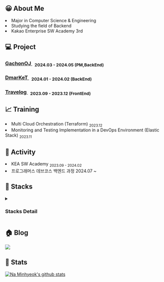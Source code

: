## 😀 About Me
<p>
<li>Major in Computer Science & Engineering</li>
<li>Studying the field of Backend</li>
<li>Kakao Enterprise SW Academy 3rd</li>
</p>


## 💻 Project
<p>
<h3><a href="https://github.com/NaMinhyeok/GachonOJ-Backend"> GachonOJ </a> &nbsp; <sub> 2024.03 - 2024.05 (PM,BackEnd) </sub></h3>
<h3><a href="https://github.com/NaMinhyeok/dmarket-back"> DmarKeT </a> &nbsp; <sub> 2024.01 - 2024.02 (BackEnd)</sub></h3>
<h3> <a href="https://github.com/NaMinhyeok/Travelog-front"> Travelog </a> &nbsp; <sub> 2023.09 - 2023.12 (FrontEnd)</sub> </h3>

## 📈 Training
<p>
<li> Multi Cloud Orchestration (Terraform) <sub> 2023.12 </sub>  </li>
<li> Monitoring and Testing Implementation in a DevOps Environment (Elastic Stack)  <sub> 2023.11 </sub> </li>
</p>


[//]: # (## Award)

[//]: # (<p>)
[//]: # (</p>)
[//]: # ()
[//]: # (<br>)


[//]: # (## Certificate)

[//]: # (<p>)

[//]: # (</p>)

## 🏃 Activity
<p>
<li> KEA SW Academy <sub> 2023.09 - 2024.02 </sub>  </li>
<li> 프로그래머스 데브코스 백엔드 과정 2024.07 ~ </li>
</p>


[//]: # (##  Experience)

[//]: # (<p>)

[//]: # (</p>)

[//]: # ()
[//]: # (<br>)


## 📜 Stacks
<details>
<summary><h3>Stacks Detail</h3></summary>

| Category               | Subcategory           | Details                                   |
|------------------------|-----------------------|-------------------------------------------|
| Languages & Frameworks | Programming Languages | Java                                      |
|                        | Web Frameworks        | Spring Boot, Spring Cloud                 |
|                        | Data Access           | JPA                                       |
| Infrastructures        | Cloud                 | AWS, Kakao Cloud                          |
|                        | CI/CD                 | Jenkins                                   |
|                        | Databases - RDBMS     | MySQL, MariaDB                            |
|                        | Databases - NoSQL     | Elasticsearch, Redis                      |
|                        | Testing Tool          | K6, Jmeter                                |
|                        | Etc                   | Docker, Ubuntu, JWT                       |
| Observability          | Observability         | Kibana, Grafana, Prometheus               |
| Tools                  | Development Tools     | IntelliJ, Visual Studio Code              |
|                        | Collaboration Tools   | Jira, Slack, Notion, Figma, Canva, ERD Cloud, Discord |
|                        | Version Control       | GitHub                                    |

</details>

## 🏠 Blog
<a href="https://velog.io/@ehs208"><img src="https://velog-readme-stats.vercel.app/api?name=naminhyeok"/></a>
## 🎲 Stats
[![Na Minhyeok's github stats](https://github-readme-stats.vercel.app/api?username=Naminhyeok)](https://github.com/naminhyeok/github-readme-stats)
